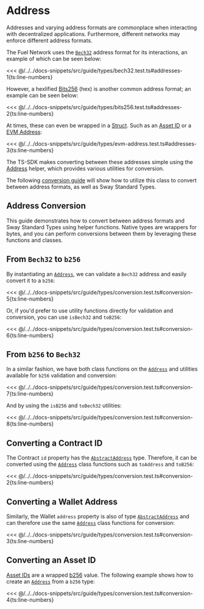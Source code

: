 # Address

Addresses and varying address formats are commonplace when interacting with decentralized applications. Furthermore, different networks may enforce different address formats.

The Fuel Network uses the [`Bech32`](../types/bech32.md) address format for its interactions, an example of which can be seen below:

<<< @/../../docs-snippets/src/guide/types/bech32.test.ts#addresses-1{ts:line-numbers}

However, a hexlified [Bits256](../types/bits256.md) (hex) is another common address format; an example can be seen below:

<<< @/../../docs-snippets/src/guide/types/bits256.test.ts#addresses-2{ts:line-numbers}

At times, these can even be wrapped in a [Struct](../types/structs.md). Such as an [Asset ID](../types/asset-id.md) or a [EVM Address](../types/evm-address.md):

<<< @/../../docs-snippets/src/guide/types/evm-address.test.ts#addresses-3{ts:line-numbers}

The TS-SDK makes converting between these addresses simple using the [Address](../types/address.md) helper, which provides various utilities for conversion.

The following [conversion guide](./address-conversion.md#address-conversion) will show how to utilize this class to convert between address formats, as well as Sway Standard Types.

## Address Conversion

This guide demonstrates how to convert between address formats and Sway Standard Types using helper functions. Native types are wrappers for bytes, and you can perform conversions between them by leveraging these functions and classes.

## From `Bech32` to `b256`

By instantiating an [`Address`](https://fuels-ts-docs-api.vercel.app/Address/Address.md), we can validate a `Bech32` address and easily convert it to a `b256`:

<<< @/../../docs-snippets/src/guide/types/conversion.test.ts#conversion-5{ts:line-numbers}

Or, if you'd prefer to use utility functions directly for validation and conversion, you can use `isBech32` and `toB256`:

<<< @/../../docs-snippets/src/guide/types/conversion.test.ts#conversion-6{ts:line-numbers}

## From `b256` to `Bech32`

In a similar fashion, we have both class functions on the [`Address`](https://fuels-ts-docs-api.vercel.app/Address/Address.md) and utilities available for `b256` validation and conversion:

<<< @/../../docs-snippets/src/guide/types/conversion.test.ts#conversion-7{ts:line-numbers}

And by using the `isB256` and `toBech32` utilities:

<<< @/../../docs-snippets/src/guide/types/conversion.test.ts#conversion-8{ts:line-numbers}

## Converting a Contract ID

The Contract `id` property has the [`AbstractAddress`](../types/address.md#abstractaddress-class) type. Therefore, it can be converted using the [`Address`](https://fuels-ts-docs-api.vercel.app/Address/Address.md) class functions such as `toAddress` and `toB256`:

<<< @/../../docs-snippets/src/guide/types/conversion.test.ts#conversion-2{ts:line-numbers}

## Converting a Wallet Address

Similarly, the Wallet `address` property is also of type [`AbstractAddress`](../types/address.md#abstractaddress-class) and can therefore use the same [`Address`](https://fuels-ts-docs-api.vercel.app/Address/Address.md) class functions for conversion:

<<< @/../../docs-snippets/src/guide/types/conversion.test.ts#conversion-3{ts:line-numbers}

## Converting an Asset ID

[Asset IDs](../types/asset-id.md) are a wrapped [b256](../types/bits256.md) value. The following example shows how to create an [`Address`](https://fuels-ts-docs-api.vercel.app/Address/Address.md) from a `b256` type:

<<< @/../../docs-snippets/src/guide/types/conversion.test.ts#conversion-4{ts:line-numbers}
